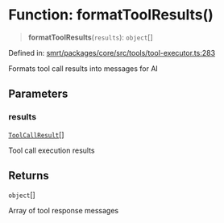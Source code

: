 # Function: formatToolResults()

> **formatToolResults**(`results`): `object`[]

Defined in: [smrt/packages/core/src/tools/tool-executor.ts:283](https://github.com/happyvertical/smrt/blob/71a16025d52b026725fd522a392015e67e1d6489/packages/core/src/tools/tool-executor.ts#L283)

Formats tool call results into messages for AI

## Parameters

### results

[`ToolCallResult`](../interfaces/ToolCallResult.md)[]

Tool call execution results

## Returns

`object`[]

Array of tool response messages
